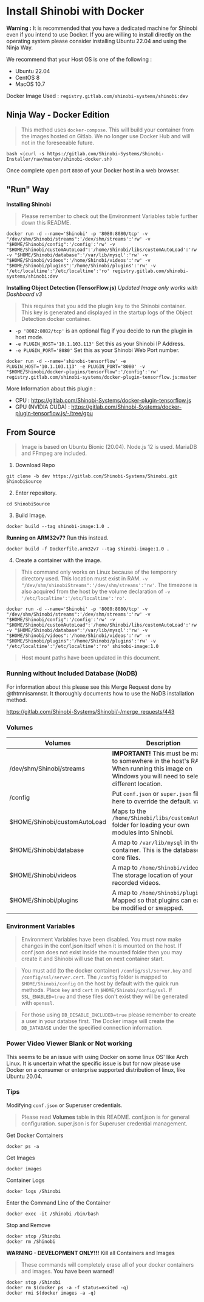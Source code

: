 # Install Shinobi with Docker

**Warning :** It is recommended that you have a dedicated machine for Shinobi even if you intend to use Docker. If you are willing to install directly on the operating system please consider installing Ubuntu 22.04 and using the Ninja Way.

We recommend that your Host OS is one of the following :

- Ubuntu 22.04
- CentOS 8
- MacOS 10.7

Docker Image Used : `registry.gitlab.com/shinobi-systems/shinobi:dev`

## Ninja Way - Docker Edition

> This method uses `docker-compose`. This will build your container from the images hosted on Gitlab. We no longer use Docker Hub and will not in the foreseeable future.

```
bash <(curl -s https://gitlab.com/Shinobi-Systems/Shinobi-Installer/raw/master/shinobi-docker.sh)
```

Once complete open port `8080` of your Docker host in a web browser.

## "Run" Way

**Installing Shinobi**

> Please remember to check out the Environment Variables table further down this README.

```
docker run -d --name='Shinobi' -p '8080:8080/tcp' -v "/dev/shm/Shinobi/streams":'/dev/shm/streams':'rw' -v "$HOME/Shinobi/config":'/config':'rw' -v "$HOME/Shinobi/customAutoLoad":'/home/Shinobi/libs/customAutoLoad':'rw' -v "$HOME/Shinobi/database":'/var/lib/mysql':'rw' -v "$HOME/Shinobi/videos":'/home/Shinobi/videos':'rw' -v "$HOME/Shinobi/plugins":'/home/Shinobi/plugins':'rw' -v '/etc/localtime':'/etc/localtime':'ro' registry.gitlab.com/shinobi-systems/shinobi:dev
```

**Installing Object Detection (TensorFlow.js)**
*Updated Image only works with Dashboard v3*

> This requires that you add the plugin key to the Shinobi container. This key is generated and displayed in the startup logs of the Object Detection docker container.

- `-p '8082:8082/tcp'` is an optional flag if you decide to run the plugin in host mode.
- `-e PLUGIN_HOST='10.1.103.113'` Set this as your Shinobi IP Address.
- `-e PLUGIN_PORT='8080'` Set this as your Shinobi Web Port number.

```
docker run -d --name='shinobi-tensorflow' -e PLUGIN_HOST='10.1.103.113' -e PLUGIN_PORT='8080' -v "$HOME/Shinobi/docker-plugins/tensorflow":'/config':'rw' registry.gitlab.com/shinobi-systems/docker-plugin-tensorflow.js:master
```

More Information about this plugin :
- CPU : https://gitlab.com/Shinobi-Systems/docker-plugin-tensorflow.js
- GPU (NVIDIA CUDA) : https://gitlab.com/Shinobi-Systems/docker-plugin-tensorflow.js/-/tree/gpu


## From Source
> Image is based on Ubuntu Bionic (20.04). Node.js 12 is used. MariaDB and FFmpeg are included.

1. Download Repo

```
git clone -b dev https://gitlab.com/Shinobi-Systems/Shinobi.git ShinobiSource
```

2. Enter repository.

```
cd ShinobiSource
```

3. Build Image.

```
docker build --tag shinobi-image:1.0 .
```

**Running on ARM32v7?** Run this instead.

```
docker build -f Dockerfile.arm32v7 --tag shinobi-image:1.0 .
```

4. Create a container with the image.

> This command only works on Linux because of the temporary directory used. This location must exist in RAM. `-v "/dev/shm/shinobiStreams":'/dev/shm/streams':'rw'`. The timezone is also acquired from the host by the volume declaration of `-v '/etc/localtime':'/etc/localtime':'ro'`.

```
docker run -d --name='Shinobi' -p '8080:8080/tcp' -v "/dev/shm/Shinobi/streams":'/dev/shm/streams':'rw' -v "$HOME/Shinobi/config":'/config':'rw' -v "$HOME/Shinobi/customAutoLoad":'/home/Shinobi/libs/customAutoLoad':'rw' -v "$HOME/Shinobi/database":'/var/lib/mysql':'rw' -v "$HOME/Shinobi/videos":'/home/Shinobi/videos':'rw' -v "$HOME/Shinobi/plugins":'/home/Shinobi/plugins':'rw' -v '/etc/localtime':'/etc/localtime':'ro' shinobi-image:1.0
```

 > Host mount paths have been updated in this document.

 ### Running without Included Database (NoDB)

 For information about this please see this Merge Request done by @thtmnisamnstr. It thoroughly documents how to use the NoDB installation method.

 https://gitlab.com/Shinobi-Systems/Shinobi/-/merge_requests/443

 ### Volumes

 | Volumes                      | Description                                                                                                                                         |
 |------------------------------|-----------------------------------------------------------------------------------------------------------------------------------------------------|
 | /dev/shm/Shinobi/streams     | **IMPORTANT!** This must be mapped to somewhere in the host's RAM. When running this image on Windows you will need to select a different location. |
 | /config                      | Put `conf.json` or `super.json` files in here to override the default. values.                                                                      |
 | $HOME/Shinobi/customAutoLoad | Maps to the `/home/Shinobi/libs/customAutoLoad` folder for loading your own modules into Shinobi.                                                   |
 | $HOME/Shinobi/database       | A map to `/var/lib/mysql` in the container. This is the database's core files.                                                                      |
 | $HOME/Shinobi/videos         | A map to `/home/Shinobi/videos`. The storage location of your recorded videos.                                                                      |
 | $HOME/Shinobi/plugins        | A map to `/home/Shinobi/plugins`. Mapped so that plugins can easily be modified or swapped.                                                         |

### Environment Variables

> Environment Variables have been disabled. You must now make changes in the conf.json itself when it is mounted on the host.
> If conf.json does not exist inside the mounted folder then you may create it and Shinobi will use that on next container start.

 > You must add (to the docker container) `/config/ssl/server.key` and `/config/ssl/server.cert`. The `/config` folder is mapped to `$HOME/Shinobi/config` on the host by default with the quick run methods. Place `key` and `cert` in `$HOME/Shinobi/config/ssl`. If `SSL_ENABLED=true` and these files don't exist they will be generated with `openssl`.

> For those using `DB_DISABLE_INCLUDED=true` please remember to create a user in your databse first. The Docker image will create the `DB_DATABASE` under the specified connection information.

### Power Video Viewer Blank or Not working

This seems to be an issue with using Docker on some linux OS' like Arch Linux. It is uncertain what the specific issue is but for now please use Docker on a consumer or enterprise supported distribution of linux, like Ubuntu 20.04.

### Tips

Modifying `conf.json` or Superuser credentials.
> Please read **Volumes** table in this README. conf.json is for general configuration. super.json is for Superuser credential management.

Get Docker Containers
```
docker ps -a
```

Get Images
```
docker images
```

Container Logs
```
docker logs /Shinobi
```

Enter the Command Line of the Container
```
docker exec -it /Shinobi /bin/bash
```

Stop and Remove
```
docker stop /Shinobi
docker rm /Shinobi
```

**WARNING - DEVELOPMENT ONLY!!!** Kill all Containers and Images
> These commands will completely erase all of your docker containers and images. **You have been warned!**

```
docker stop /Shinobi
docker rm $(docker ps -a -f status=exited -q)
docker rmi $(docker images -a -q)
```
